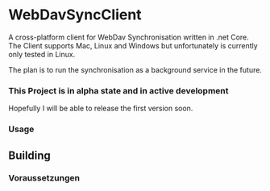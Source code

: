 # WebDavSyncClient

A cross-platform client for WebDav Synchronisation written in .net Core. 
The Client supports Mac, Linux and Windows but unfortunately is currently only tested in Linux. 

The plan is to run the synchronisation as a background service in the future. 

### This Project is in alpha state and in active development

Hopefully I will be able to release the first version soon. 

### Usage

## Building

### Voraussetzungen